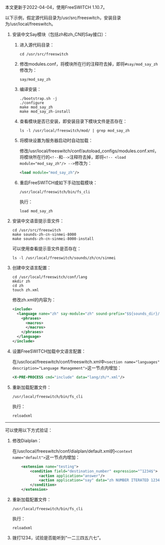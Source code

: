 本文更新于2022-04-04，使用FreeSWITCH 1.10.7。

以下示例，假定源代码目录为/usr/src/freeswitch，安装目录为/usr/local/freeswitch。

1. 安装中文Say模块（包括zh和zh_CN的Say接口）：
	1. 进入源代码目录：
		```shell
		cd /usr/src/freeswitch
		```
	1. 修改modules.conf，将模块所在行的注释符去掉，即将`#say/mod_say_zh`修改为：
		```
		say/mod_say_zh
		```
	1. 编译安装：
		```shell
		./bootstrap.sh -j
		./configure
		make mod_say_zh
		make mod_say_zh-install
		```
	1. 查看模块是否已安装，即安装目录下模块文件是否存在：
		```shell
		ls -l /usr/local/freeswitch/mod/ | grep mod_say_zh
		```
	1. 将模块设置为服务器启动时自动加载：

		修改/usr/local/freeswitch/conf/autoload_configs/modules.conf.xml，将模块所在行的`<!--`和`-->`注释符去掉，即将`<!-- <load module="mod_say_zh"/> -->`修改为：
		```xml
		<load module="mod_say_zh"/>
		```
	1. 重启FreeSWITCH或如下手动加载模块：
		```shell
		/usr/local/freeswitch/bin/fs_cli
		```
		执行：
		```
		load mod_say_zh
		```
1. 安装中文语音提示音文件：
	```shell
	cd /usr/src/freeswitch
	make sounds-zh-cn-sinmei-8000
	make sounds-zh-cn-sinmei-8000-install
	```
	可以使用查看提示音文件是否存在：
	```shell
	ls -l /usr/local/freeswitch/sounds/zh/cn/sinmei
	```
1. 创建中文语言配置：
	```shell
	cd /usr/local/freeswitch/conf/lang
	mkdir zh
	cd zh
	touch zh.xml
	```
	修改zh.xml的内容为：
	```xml
	<include>
	  <language name="zh" say-module="zh" sound-prefix="$${sounds_dir}/zh/cn/sinmei" tts-engine="" tts-voice="">
	    <phrases>
	      <macros>
	      </macros>
	    </phrases>
	  </language>
	</include>
	```
1. 设置FreeSWITCH加载中文语言配置：
	
	在/usr/local/freeswitch/conf/freeswitch.xml中`<section name="languages" description="Language Management">`这一节点内增加：
	```xml
	<X-PRE-PROCESS cmd="include" data="lang/zh/*.xml"/>
	```
1. 重新加载配置文件：
	```shell
	/usr/local/freeswitch/bin/fs_cli
	```
	执行：
	```
	reloadxml
	```

---

可以使用以下方式验证：

1. 修改Dialplan：

	在/usr/local/freeswitch/conf/dialplan/default.xml的`<context name="default">`这一节点内增加：
	```xml
	    <extension name="testing">
	        <condition field="destination_number" expression="^1234$">
	            <action application="answer"/>
	            <action application="say" data="zh NUMBER ITERATED 1234567"/>
	        </condition>
	    </extension>
	```
1. 重新加载配置文件：
	```shell
	/usr/local/freeswitch/bin/fs_cli
	```
	执行：
	```
	reloadxml
	```
1. 拨打1234，试验是否能听到“一二三四五六七”。
